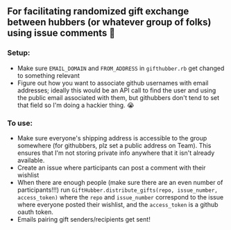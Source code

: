 ## For facilitating randomized gift exchange between hubbers (or whatever group of folks) using issue comments :gift:

### Setup:
- Make sure `EMAIL_DOMAIN` and `FROM_ADDRESS` in `gifthubber.rb` get changed to something relevant
- Figure out how you want to associate github usernames with email addresses; ideally this would be an API call to find the user and using the public email associated with them, but githubbers don't tend to set that field so I'm doing a hackier thing. :sob:

### To use:
- Make sure everyone's shipping address is accessible to the group somewhere (for githubbers, plz set a public address on Team). This ensures that I'm not storing private info anywhere that it isn't already available.
- Create an issue where participants can post a comment with their wishlist
- When there are enough people (make sure there are an even number of participants!!!) run `GiftHubber.distribute_gifts(repo, issue_number, access_token)` where the `repo` and `issue_number` correspond to the issue where everyone posted their wishlist, and the `access_token` is a github oauth token.
- Emails pairing gift senders/recipients get sent!
